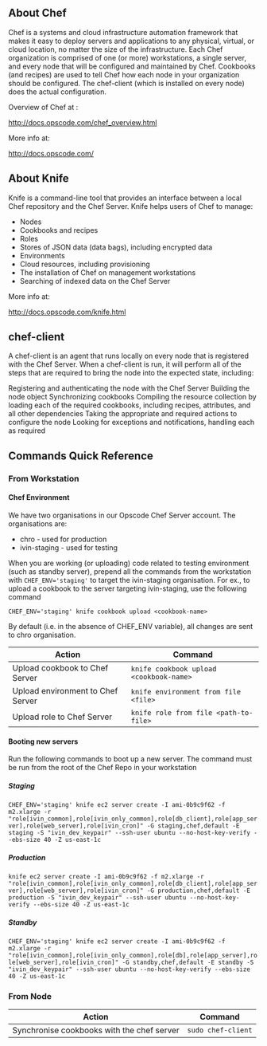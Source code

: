 ## About Chef

Chef is a systems and cloud infrastructure automation framework that makes it easy to deploy servers and applications to any physical, virtual, or cloud location, no matter the size of the infrastructure. Each Chef organization is comprised of one (or more) workstations, a single server, and every node that will be configured and maintained by Chef. Cookbooks (and recipes) are used to tell Chef how each node in your organization should be configured. The chef-client (which is installed on every node) does the actual configuration.

Overview of Chef at :

http://docs.opscode.com/chef_overview.html

More info at:

http://docs.opscode.com/

## About Knife

Knife is a command-line tool that provides an interface between a local Chef repository and the Chef Server. Knife helps users of Chef to manage:

* Nodes
* Cookbooks and recipes
* Roles
* Stores of JSON data (data bags), including encrypted data
* Environments
* Cloud resources, including provisioning
* The installation of Chef on management workstations
* Searching of indexed data on the Chef Server

More info at:

http://docs.opscode.com/knife.html

## chef-client

A chef-client is an agent that runs locally on every node that is registered with the Chef Server. When a chef-client is run, it will perform all of the steps that are required to bring the node into the expected state, including:

Registering and authenticating the node with the Chef Server
Building the node object
Synchronizing cookbooks
Compiling the resource collection by loading each of the required cookbooks, including recipes, attributes, and all other dependencies
Taking the appropriate and required actions to configure the node
Looking for exceptions and notifications, handling each as required

## Commands Quick Reference

### From Workstation

#### Chef Environment

We have two organisations in our Opscode Chef Server account. The organisations are:

* chro - used for production
* ivin-staging - used for testing

When you are working (or uploading) code related to testing environment (such as standby server), prepend all the commands from the workstation with ```CHEF_ENV='staging'``` to target the ivin-staging organisation. 
For ex., to upload a cookbook to the server targeting ivin-staging, use the following command

```CHEF_ENV='staging' knife cookbook upload <cookbook-name>```

By default (i.e. in the absence of CHEF_ENV variable), all changes are sent to chro organisation.

Action|Command
------|-------
Upload cookbook to Chef Server|```knife cookbook upload <cookbook-name>```
Upload environment to Chef Server|```knife environment from file <file>```
Upload role to Chef Server|```knife role from file <path-to-file>```

#### Booting new servers

Run the following commands to boot up a new server. The command must be run from the root of the Chef Repo in your workstation

##### Staging

```CHEF_ENV='staging' knife ec2 server create -I ami-0b9c9f62 -f m2.xlarge -r "role[ivin_common],role[ivin_only_common],role[db_client],role[app_server],role[web_server],role[ivin_cron]" -G staging,chef,default -E staging -S "ivin_dev_keypair" --ssh-user ubuntu --no-host-key-verify --ebs-size 40 -Z us-east-1c```

##### Production

```knife ec2 server create -I ami-0b9c9f62 -f m2.xlarge -r "role[ivin_common],role[ivin_only_common],role[db_client],role[app_server],role[web_server],role[ivin_cron]" -G production,chef,default -E production -S "ivin_dev_keypair" --ssh-user ubuntu --no-host-key-verify --ebs-size 40 -Z us-east-1c```

##### Standby

```CHEF_ENV='staging' knife ec2 server create -I ami-0b9c9f62 -f m2.xlarge -r "role[ivin_common],role[ivin_only_common],role[db],role[app_server],role[web_server],role[ivin_cron]" -G standby,chef,default -E standby -S "ivin_dev_keypair" --ssh-user ubuntu --no-host-key-verify --ebs-size 40 -Z us-east-1c```


### From Node

Action|Command
------|-------
Synchronise cookbooks with the chef server|```sudo chef-client```
